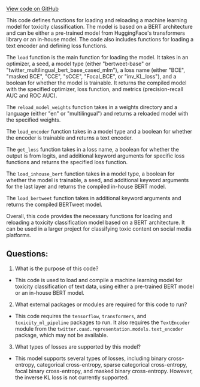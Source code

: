 [View code on GitHub](https://github.com/misbahsy/the-algorithm/trust_and_safety_models/toxicity/load_model.py)

This code defines functions for loading and reloading a machine learning model for toxicity classification. The model is based on a BERT architecture and can be either a pre-trained model from HuggingFace's transformers library or an in-house model. The code also includes functions for loading a text encoder and defining loss functions.

The `load` function is the main function for loading the model. It takes in an optimizer, a seed, a model type (either "bertweet-base" or "twitter_multilingual_bert_base_cased_mlm"), a loss name (either "BCE", "masked BCE", "CCE", "sCCE", "Focal_BCE", or "inv_KL_loss"), and a boolean for whether the model is trainable. It returns the compiled model with the specified optimizer, loss function, and metrics (precision-recall AUC and ROC AUC).

The `reload_model_weights` function takes in a weights directory and a language (either "en" or "multilingual") and returns a reloaded model with the specified weights.

The `load_encoder` function takes in a model type and a boolean for whether the encoder is trainable and returns a text encoder.

The `get_loss` function takes in a loss name, a boolean for whether the output is from logits, and additional keyword arguments for specific loss functions and returns the specified loss function.

The `load_inhouse_bert` function takes in a model type, a boolean for whether the model is trainable, a seed, and additional keyword arguments for the last layer and returns the compiled in-house BERT model.

The `load_bertweet` function takes in additional keyword arguments and returns the compiled BERTweet model.

Overall, this code provides the necessary functions for loading and reloading a toxicity classification model based on a BERT architecture. It can be used in a larger project for classifying toxic content on social media platforms.
## Questions: 
 1. What is the purpose of this code?
- This code is used to load and compile a machine learning model for toxicity classification of text data, using either a pre-trained BERT model or an in-house BERT model.

2. What external packages or modules are required for this code to run?
- This code requires the `tensorflow`, `transformers`, and `toxicity_ml_pipeline` packages to run. It also requires the `TextEncoder` module from the `twitter.cuad.representation.models.text_encoder` package, which may not be available.

3. What types of losses are supported by this model?
- This model supports several types of losses, including binary cross-entropy, categorical cross-entropy, sparse categorical cross-entropy, focal binary cross-entropy, and masked binary cross-entropy. However, the inverse KL loss is not currently supported.